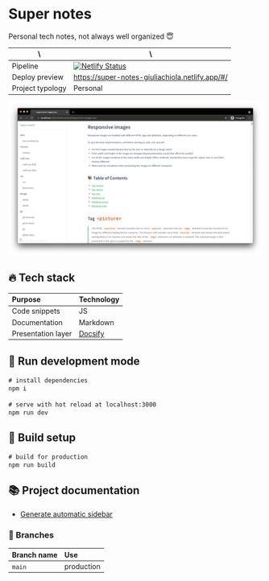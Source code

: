 # Super notes

Personal tech notes, not always well organized 😇

| \                | \                                                                                                                                                                             |
|------------------|-------------------------------------------------------------------------------------------------------------------------------------------------------------------------------|
| Pipeline         | [![Netlify Status](https://api.netlify.com/api/v1/badges/3e252c8b-cf42-44c9-b64b-0bb252ea63d1/deploy-status)](https://app.netlify.com/sites/super-notes-giuliachiola/deploys) |
| Deploy preview   | https://super-notes-giuliachiola.netlify.app/#/                                                                                                                               |
| Project typology | Personal                                                                                                                                                                      |

![project preview](docs/project-preview.png)

## 🔥 Tech stack

| Purpose            | Technology                                       |
|:-------------------|:-------------------------------------------------|
| Code snippets      | JS                                               |
| Documentation      | Markdown                                         |
| Presentation layer | [Docsify](https://github.com/docsifyjs/docsify/) |

## 🌊 Run development mode

```shell
# install dependencies
npm i

# serve with hot reload at localhost:3000
npm run dev
```

## 🧳 Build setup

```shell
# build for production
npm run build
```

## 📚 Project documentation

- [Generate automatic sidebar](docs/generate-automatic-sidebar.md)

### 🌿 Branches

| Branch name | Use        |
|:------------|:-----------|
| `main`      | production |
